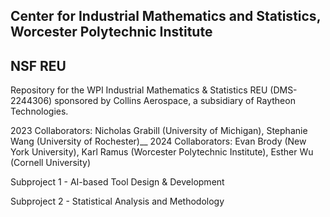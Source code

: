 ## Center for Industrial Mathematics and Statistics, Worcester Polytechnic Institute
## NSF REU


Repository for the WPI Industrial Mathematics & Statistics REU (DMS-2244306) sponsored by Collins Aerospace, a subsidiary of Raytheon Technologies.

2023 Collaborators: Nicholas Grabill (University of Michigan), Stephanie Wang (University of Rochester)__
2024 Collaborators: Evan Brody (New York University), Karl Ramus (Worcester Polytechnic Institute), Esther Wu (Cornell University)

Subproject 1 - AI-based Tool Design & Development

Subproject 2 - Statistical Analysis and Methodology
